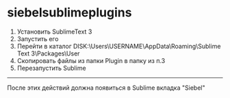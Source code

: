 # siebelsublimeplugins
1. Установить SublimeText 3
2. Запустить его
3. Перейти в каталог DISK:\Users\USERNAME\AppData\Roaming\Sublime Text 3\Packages\User
4. Скопировать файлы из папки Plugin в папку из п.3
5. Перезапустить Sublime
***
После этих действий должна появиться в Sublime вкладка "Siebel"
